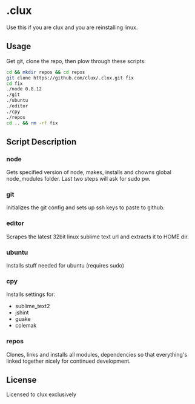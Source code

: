 # .clux
Use this if you are clux and you are reinstalling linux.

## Usage
Get git, clone the repo, then plow through these scripts:

````bash
cd && mkdir repos && cd repos
git clone https://github.com/clux/.clux.git fix
cd fix
./node 0.8.12
./git
./ubuntu
./editor
./cpy
./repos
cd .. && rm -rf fix
````

## Script Description
### node
Gets specified version of node, makes, installs and chowns global node_modules folder.
Last two steps will ask for sudo pw.

### git
Initializes the git config and sets up ssh keys to paste to github.

### editor
Scrapes the latest 32bit linux sublime text url and extracts it to HOME dir.

### ubuntu
Installs stuff needed for ubuntu (requires sudo)

### cpy
Installs settings for:

- sublime_text2
- jshint
- guake
- colemak

### repos
Clones, links and installs all modules, dependencies so that everything's linked together nicely for continued development.

## License
Licensed to clux exclusively
